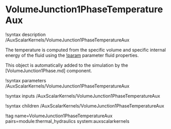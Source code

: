 # VolumeJunction1PhaseTemperatureAux

!syntax description /AuxScalarKernels/VolumeJunction1PhaseTemperatureAux

The temperature is computed from the specific volume and specific internal energy of the fluid
using the [!param](/AuxScalarKernels/VolumeJunction1PhaseTemperatureAux/fp) parameter fluid properties.

This object is automatically added to the simulation by the [VolumeJunction1Phase.md] component.

!syntax parameters /AuxScalarKernels/VolumeJunction1PhaseTemperatureAux

!syntax inputs /AuxScalarKernels/VolumeJunction1PhaseTemperatureAux

!syntax children /AuxScalarKernels/VolumeJunction1PhaseTemperatureAux

!tag name=VolumeJunction1PhaseTemperatureAux pairs=module:thermal_hydraulics system:auxscalarkernels
